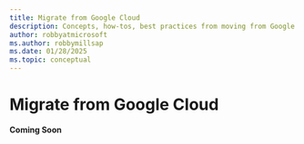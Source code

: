 ```yaml
---
title: Migrate from Google Cloud
description: Concepts, how-tos, best practices from moving from Google Cloud to Azure.
author: robbyatmicrosoft
ms.author: robbymillsap
ms.date: 01/28/2025  
ms.topic: conceptual
---
```


# Migrate from Google Cloud

**Coming Soon**
